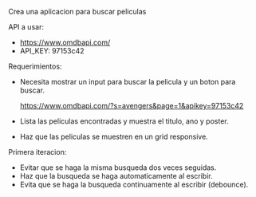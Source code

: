 Crea una aplicacion para buscar peliculas

API a usar:

- https://www.omdbapi.com/
- API_KEY: 97153c42

Requerimientos:

- Necesita mostrar un input para buscar la pelicula y un boton para buscar.

    https://www.omdbapi.com/?s=avengers&page=1&apikey=97153c42

- Lista las peliculas encontradas y muestra el titulo, ano y poster.
- Haz que las peliculas se muestren en un grid responsive.

Primera iteracion:

- Evitar que se haga la misma busqueda dos veces seguidas.
- Haz que la busqueda se haga automaticamente al escribir.
- Evita que se haga la busqueda continuamente al escribir (debounce).